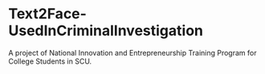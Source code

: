# Text2Face-UsedInCriminalInvestigation
A project of National Innovation and Entrepreneurship Training Program for College Students in SCU.
